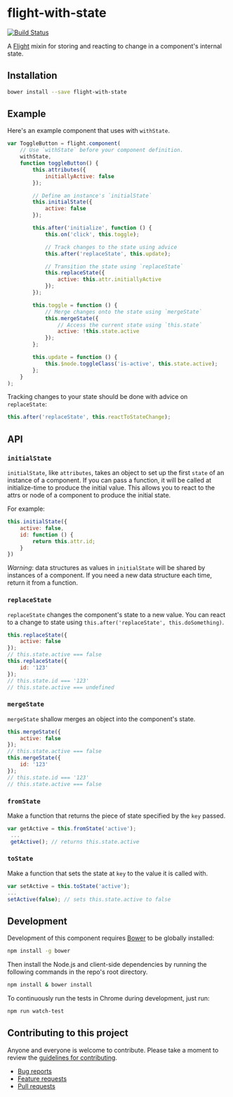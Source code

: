 # flight-with-state

[![Build Status](https://secure.travis-ci.org/<username>/flight-with-state.png)](http://travis-ci.org/<username>/flight-with-state)

A [Flight](https://github.com/flightjs/flight) mixin for storing and reacting to change in a component's internal state.

## Installation

```bash
bower install --save flight-with-state
```

## Example

Here's an example component that uses with `withState`.

```js
var ToggleButton = flight.component(
    // Use `withState` before your component definition.
    withState,
    function toggleButton() {
        this.attributes({
            initiallyActive: false
        });

        // Define an instance's `initialState`
        this.initialState({
            active: false
        });

        this.after('initialize', function () {
            this.on('click', this.toggle);

            // Track changes to the state using advice
            this.after('replaceState', this.update);

            // Transition the state using `replaceState`
            this.replaceState({
                active: this.attr.initiallyActive
            });
        });

        this.toggle = function () {
            // Merge changes onto the state using `mergeState`
            this.mergeState({
                // Access the current state using `this.state`
                active: !this.state.active
            });
        };

        this.update = function () {
            this.$node.toggleClass('is-active', this.state.active);
        };
    }
);
```

Tracking changes to your state should be done with advice on `replaceState`:

```js
this.after('replaceState', this.reactToStateChange);
```

## API

### `initialState`

`initialState`, like `attributes`, takes an object to set up the first `state` of an instance of a component. If you can pass a function, it will be called at initialize-time to produce the initial value. This allows you to react to the attrs or node of a component to produce the initial state.

For example:

```js
this.initialState({
    active: false,
    id: function () {
        return this.attr.id;
    }
})
```

*Warning*: data structures as values in `initialState` will be shared by instances of a component. If you need a new data structure each time, return it from a function.

### `replaceState`

`replaceState` changes the component's state to a new value. You can react to a change to state using `this.after('replaceState', this.doSomething)`.

```js
this.replaceState({
    active: false
});
// this.state.active === false
this.replaceState({
    id: '123'
});
// this.state.id === '123'
// this.state.active === undefined
```

### `mergeState`

`mergeState` shallow merges an object into the component's state.

```js
this.mergeState({
    active: false
});
// this.state.active === false
this.mergeState({
    id: '123'
});
// this.state.id === '123'
// this.state.active === false
```

### `fromState`

Make a function that returns the piece of state specified by the `key` passed.

```js
var getActive = this.fromState('active');
 ...
 getActive(); // returns this.state.active
```

### `toState`

Make a function that sets the state at `key` to the value it is called with.

```js
var setActive = this.toState('active');
...
setActive(false); // sets this.state.active to false
```

## Development

Development of this component requires [Bower](http://bower.io) to be globally
installed:

```bash
npm install -g bower
```

Then install the Node.js and client-side dependencies by running the following
commands in the repo's root directory.

```bash
npm install & bower install
```

To continuously run the tests in Chrome during development, just run:

```bash
npm run watch-test
```

## Contributing to this project

Anyone and everyone is welcome to contribute. Please take a moment to
review the [guidelines for contributing](CONTRIBUTING.md).

* [Bug reports](CONTRIBUTING.md#bugs)
* [Feature requests](CONTRIBUTING.md#features)
* [Pull requests](CONTRIBUTING.md#pull-requests)
